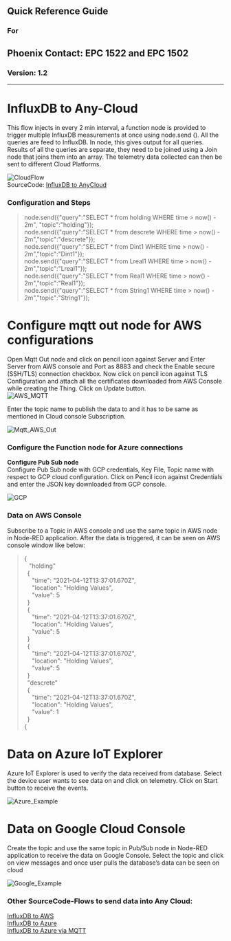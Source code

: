 ## Quick Reference Guide<br>
### For
## Phoenix Contact: EPC 1522 and EPC 1502
 
### Version: 1.2
---
# InfluxDB to Any-Cloud

This flow injects in every 2 min interval, a function node is provided to trigger multiple InfluxDB measurements at once using node.send (). All the queries are feed to InfluxDB. In node, this gives output for all queries. Results of all the queries are separate, they need to be joined using a Join node that joins them into an array.
The telemetry data collected can then be sent to different Cloud Platforms.

![CloudFlow](images/04_CloudFlow.JPG) <br>
SourceCode: [InfluxDB to AnyCloud ](SourceCode/Quickstart_Flows/QuickGuideFlows/InfluxDB_To_Cloud.json)

### Configuration and Steps

>node.send({"query":"SELECT * from holding WHERE time > now() - 2m", "topic":"holding"}); <br>
node.send({"query":"SELECT * from descrete WHERE time > now() - 2m","topic":"descrete"}); <br>
node.send({"query":"SELECT * from Dint1 WHERE time > now() - 2m","topic":"Dint1"}); <br>
node.send({"query":"SELECT * from Lreal1 WHERE time > now() - 2m","topic":"Lreal1"}); <br>
node.send({"query":"SELECT * from Real1 WHERE time > now() - 2m","topic":"Real1"}); <BR>
node.send({"query":"SELECT * from String1 WHERE time > now() - 2m","topic":"String1"}); <BR>


# Configure mqtt out node for AWS configurations

Open Mqtt Out node and click on pencil icon against Server and Enter Server from AWS console and Port as 8883 and check the Enable secure (SSH/TLS) connection checkbox. Now click on pencil icon against TLS Configuration and attach all the certificates downloaded from AWS Console while creating the Thing. Click on Update button. <br>
![AWS_MQTT](images/04_AWS_MQTT.JPG) <br>

Enter the topic name to publish the data to and it has to be same as mentioned in Cloud console Subscription.

![Mqtt_AWS_Out](images/04_Mqtt_AWS_Out.JPG) <br>

### Configure the Function node for Azure connections

__Configure Pub Sub node__ <br>
Configure Pub Sub node with GCP credentials, Key File, Topic name with respect to GCP cloud configuration. Click on Pencil icon against Credentials and enter the JSON key downloaded from GCP console.

![GCP](images/04_GCP.JPG) <br>

### Data on AWS Console
Subscribe to a Topic in AWS console and use the same topic in AWS node in Node-RED application. After the data is triggered, it can be seen on AWS console window like below: 
> { <br>
    &ensp; "holding" <br>
    &ensp;{ <br>
        &emsp; "time": "2021-04-12T13:37:01.670Z", <br>
         &emsp; "location": "Holding Values", <br>
         &emsp; "value": 5 <br>
    &ensp;} <br>
    &ensp;{ <br>
        &emsp; "time": "2021-04-12T13:37:01.670Z", <br>
        &emsp; "location": "Holding Values", <br>
        &emsp; "value": 5 <br>
    &ensp;} <br>
    &ensp;{ <br>
        &emsp; "time": "2021-04-12T13:37:01.670Z", <br>
        &emsp; "location": "Holding Values", <br>
        &emsp; "value": 5 <br>
    &ensp;} <br>
    &ensp;"descrete" <br>
    &ensp;{ <br>
        &emsp; "time": "2021-04-12T13:37:01.670Z", <br>
        &emsp; "location": "Holding Values", <br>
        &emsp; "value": 1 <br>
    &ensp;} <br>
   { 


# Data on Azure IoT Explorer
Azure IoT Explorer is used to verify the data received from database. Select the device user wants to see data on and click on telemetry. Click on Start button to receive the events. 

![Azure_Example](images/04_Azure_Exmpl.JPG) <br>

# Data on Google Cloud Console
Create the topic and use the same topic in Pub/Sub node in Node-RED application to receive the data on Google Console. Select the topic and click on view messages and once user pulls the database’s data can be seen on cloud

![Google_Example](images/04_GoogleCloud.JPG) <br>

### Other SourceCode-Flows to send data into Any Cloud:
 [InfluxDB to AWS](SourceCode/Quickstart_Flows/AWS/Influx_to_AWS.json) <br> [InfluxDB to Azure](SourceCode/Quickstart_Flows/Azure/Azure_with_Cloud_nodes.json) <br> 
 [InfluxDB to Azure via MQTT](SourceCode/Quickstart_Flows/Azure/Azure_with_MQTT_nodes.json)